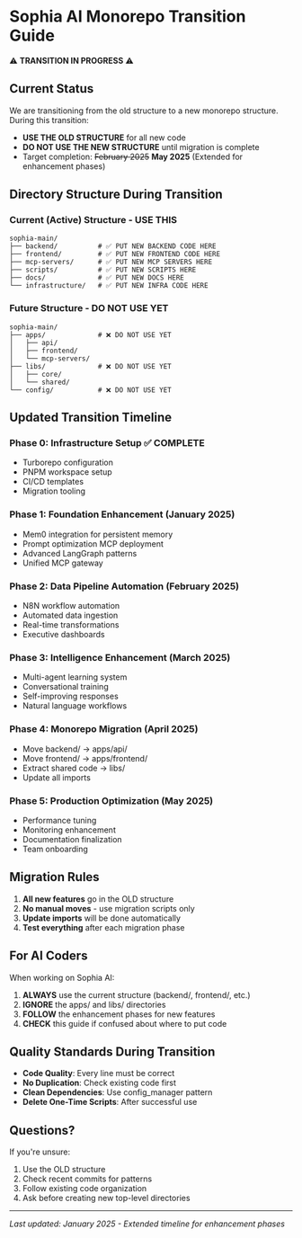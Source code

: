 # Sophia AI Monorepo Transition Guide

⚠️ **TRANSITION IN PROGRESS** ⚠️

## Current Status

We are transitioning from the old structure to a new monorepo structure. During this transition:
- **USE THE OLD STRUCTURE** for all new code
- **DO NOT USE THE NEW STRUCTURE** until migration is complete
- Target completion: ~~February 2025~~ **May 2025** (Extended for enhancement phases)

## Directory Structure During Transition

### Current (Active) Structure - USE THIS
```
sophia-main/
├── backend/          # ✅ PUT NEW BACKEND CODE HERE
├── frontend/         # ✅ PUT NEW FRONTEND CODE HERE
├── mcp-servers/      # ✅ PUT NEW MCP SERVERS HERE
├── scripts/          # ✅ PUT NEW SCRIPTS HERE
├── docs/             # ✅ PUT NEW DOCS HERE
└── infrastructure/   # ✅ PUT NEW INFRA CODE HERE
```

### Future Structure - DO NOT USE YET
```
sophia-main/
├── apps/             # ❌ DO NOT USE YET
│   ├── api/
│   ├── frontend/
│   └── mcp-servers/
├── libs/             # ❌ DO NOT USE YET
│   ├── core/
│   └── shared/
└── config/           # ❌ DO NOT USE YET
```

## Updated Transition Timeline

### Phase 0: Infrastructure Setup ✅ COMPLETE
- Turborepo configuration
- PNPM workspace setup
- CI/CD templates
- Migration tooling

### Phase 1: Foundation Enhancement (January 2025)
- Mem0 integration for persistent memory
- Prompt optimization MCP deployment
- Advanced LangGraph patterns
- Unified MCP gateway

### Phase 2: Data Pipeline Automation (February 2025)
- N8N workflow automation
- Automated data ingestion
- Real-time transformations
- Executive dashboards

### Phase 3: Intelligence Enhancement (March 2025)
- Multi-agent learning system
- Conversational training
- Self-improving responses
- Natural language workflows

### Phase 4: Monorepo Migration (April 2025)
- Move backend/ → apps/api/
- Move frontend/ → apps/frontend/
- Extract shared code → libs/
- Update all imports

### Phase 5: Production Optimization (May 2025)
- Performance tuning
- Monitoring enhancement
- Documentation finalization
- Team onboarding

## Migration Rules

1. **All new features** go in the OLD structure
2. **No manual moves** - use migration scripts only
3. **Update imports** will be done automatically
4. **Test everything** after each migration phase

## For AI Coders

When working on Sophia AI:
1. **ALWAYS** use the current structure (backend/, frontend/, etc.)
2. **IGNORE** the apps/ and libs/ directories
3. **FOLLOW** the enhancement phases for new features
4. **CHECK** this guide if confused about where to put code

## Quality Standards During Transition

- **Code Quality**: Every line must be correct
- **No Duplication**: Check existing code first
- **Clean Dependencies**: Use config_manager pattern
- **Delete One-Time Scripts**: After successful use

## Questions?

If you're unsure:
1. Use the OLD structure
2. Check recent commits for patterns
3. Follow existing code organization
4. Ask before creating new top-level directories

---

*Last updated: January 2025 - Extended timeline for enhancement phases*
